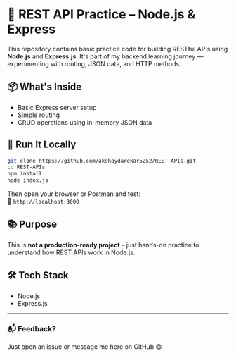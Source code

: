 # 🧪 REST API Practice – Node.js & Express


This repository contains basic practice code for building RESTful APIs using **Node.js** and **Express.js**. It's part of my backend learning journey — experimenting with routing, JSON data, and HTTP methods.

## 📦 What's Inside

- Basic Express server setup
- Simple routing
- CRUD operations using in-memory JSON data

## 🚀 Run It Locally

```bash
git clone https://github.com/akshaydarekar5252/REST-APIs.git
cd REST-APIs
npm install
node index.js
```

Then open your browser or Postman and test:  
📍 `http://localhost:3000`

## 📚 Purpose

This is **not a production-ready project** – just hands-on practice to understand how REST APIs work in Node.js.

## 🛠️ Tech Stack

- Node.js
- Express.js

---

### 📬 Feedback?

Just open an issue or message me here on GitHub 😄

